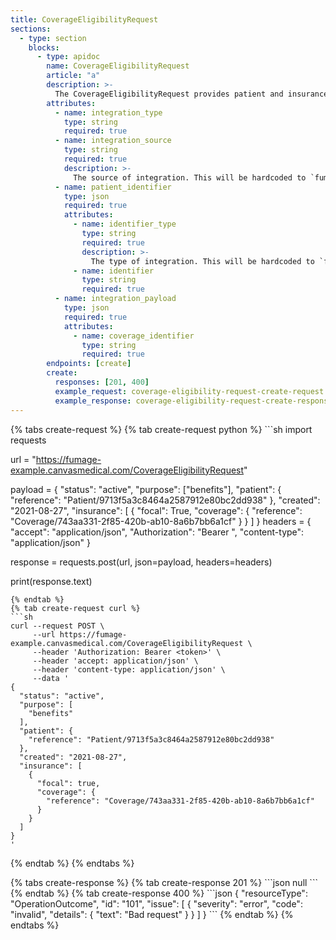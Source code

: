 ```yaml
---
title: CoverageEligibilityRequest
sections:
  - type: section
    blocks:
      - type: apidoc
        name: CoverageEligibilityRequest
        article: "a"
        description: >-
          The CoverageEligibilityRequest provides patient and insurance coverage information to an insurer for them to respond, in the form of an CoverageEligibilityResponse, with information regarding whether the stated coverage is valid and in-force and optionally to provide the insurance details of the policy.
        attributes:
          - name: integration_type
            type: string
            required: true
          - name: integration_source
            type: string
            required: true
            description: >-
              The source of integration. This will be hardcoded to `fumage` for this endpoint
          - name: patient_identifier
            type: json
            required: true
            attributes:
              - name: identifier_type
                type: string
                required: true
                description: >-
                  The type of integration. This will be hardcoded to `fumage` for this endpoint
              - name: identifier
                type: string
                required: true
          - name: integration_payload
            type: json
            required: true
            attributes:
              - name: coverage_identifier
                type: string
                required: true
        endpoints: [create]
        create:
          responses: [201, 400]
          example_request: coverage-eligibility-request-create-request
          example_response: coverage-eligibility-request-create-response
---
```

<div id="coverage-eligibility-request-create-request">
{% tabs create-request %}
{% tab create-request python %}
```sh
import requests

url = "https://fumage-example.canvasmedical.com/CoverageEligibilityRequest"

payload = {
    "status": "active",
    "purpose": ["benefits"],
    "patient": { "reference": "Patient/9713f5a3c8464a2587912e80bc2dd938" },
    "created": "2021-08-27",
    "insurance": [
        {
            "focal": True,
            "coverage": { "reference": "Coverage/743aa331-2f85-420b-ab10-8a6b7bb6a1cf" }
        }
    ]
}
headers = {
    "accept": "application/json",
    "Authorization": "Bearer <token>",
    "content-type": "application/json"
}

response = requests.post(url, json=payload, headers=headers)

print(response.text)
```
{% endtab %}
{% tab create-request curl %}
```sh
curl --request POST \
     --url https://fumage-example.canvasmedical.com/CoverageEligibilityRequest \
     --header 'Authorization: Bearer <token>' \
     --header 'accept: application/json' \
     --header 'content-type: application/json' \
     --data '
{
  "status": "active",
  "purpose": [
    "benefits"
  ],
  "patient": {
    "reference": "Patient/9713f5a3c8464a2587912e80bc2dd938"
  },
  "created": "2021-08-27",
  "insurance": [
    {
      "focal": true,
      "coverage": {
        "reference": "Coverage/743aa331-2f85-420b-ab10-8a6b7bb6a1cf"
      }
    }
  ]
}
'
```
{% endtab %}
{% endtabs %}
</div>

<div id="coverage-eligibility-request-create-response">
{% tabs create-response %}
{% tab create-response 201 %}
```json
null
```
{% endtab %}
{% tab create-response 400 %}
```json
{
  "resourceType": "OperationOutcome",
  "id": "101",
  "issue": [
    {
      "severity": "error",
      "code": "invalid",
      "details": {
        "text": "Bad request"
      }
    }
  ]
}
```
{% endtab %}
{% endtabs %}
</div>

